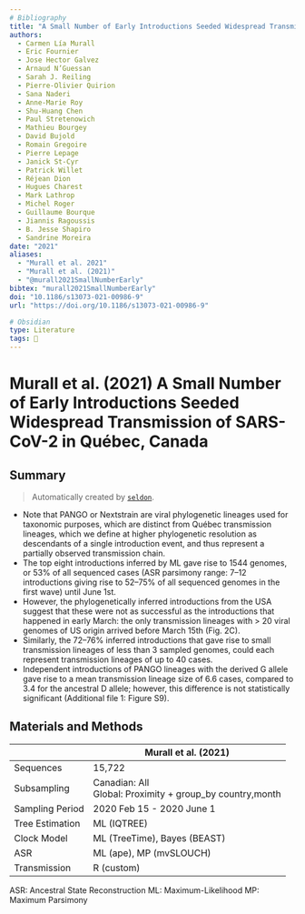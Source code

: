 ```yaml
---
# Bibliography
title: "A Small Number of Early Introductions Seeded Widespread Transmission of SARS-CoV-2 in Québec, Canada"
authors: 
  - Carmen Lía Murall
  - Eric Fournier
  - Jose Hector Galvez
  - Arnaud N’Guessan
  - Sarah J. Reiling
  - Pierre-Olivier Quirion
  - Sana Naderi
  - Anne-Marie Roy
  - Shu-Huang Chen
  - Paul Stretenowich
  - Mathieu Bourgey
  - David Bujold
  - Romain Gregoire
  - Pierre Lepage
  - Janick St-Cyr
  - Patrick Willet
  - Réjean Dion
  - Hugues Charest
  - Mark Lathrop
  - Michel Roger
  - Guillaume Bourque
  - Jiannis Ragoussis
  - B. Jesse Shapiro
  - Sandrine Moreira
date: "2021"
aliases: 
  - "Murall et al. 2021"
  - "Murall et al. (2021)"
  - "@murall2021SmallNumberEarly"
bibtex: "murall2021SmallNumberEarly"
doi: "10.1186/s13073-021-00986-9"
url: "https://doi.org/10.1186/s13073-021-00986-9"

# Obsidian
type: Literature
tags: 📰
---
```


# Murall et al. (2021) A Small Number of Early Introductions Seeded Widespread Transmission of SARS-CoV-2 in Québec, Canada

## Summary

> Automatically created by [`seldon`](https://github.com/ktmeaton/seldon).

- Note that PANGO or Nextstrain are viral phylogenetic lineages used for taxonomic purposes, which are distinct from Québec transmission lineages, which we define at higher phylogenetic resolution as descendants of a single introduction event, and thus represent a partially observed transmission chain.
- The top eight introductions inferred by ML gave rise to 1544 genomes, or 53% of all sequenced cases (ASR parsimony range: 7–12 introductions giving rise to 52–75% of all sequenced genomes in the first wave) until June 1st.
- However, the phylogenetically inferred introductions from the USA suggest that these were not as successful as the introductions that happened in early March: the only transmission lineages with > 20 viral genomes of US origin arrived before March 15th (Fig. 2C).
- Similarly, the 72–76% inferred introductions that gave rise to small transmission lineages of less than 3 sampled genomes, could each represent transmission lineages of up to 40 cases.
- Independent introductions of PANGO lineages with the derived G allele gave rise to a mean transmission lineage size of 6.6 cases, compared to 3.4 for the ancestral D allele; however, this difference is not statistically significant (Additional file 1: Figure S9).

## Materials and Methods



|                 | Murall et al. (2021)                                        |
| --------------- | ----------------------------------------------------------- |
| Sequences       | 15,722                                                      |
| Subsampling     | Canadian: All<br>Global: Proximity + group_by country,month | 
| Sampling Period | 2020 Feb 15 - 2020 June 1                                   |
| Tree Estimation | ML (IQTREE)                                                 |
| Clock Model     | ML (TreeTime), Bayes (BEAST)                                |
| ASR             | ML (ape), MP (mvSLOUCH)                                     |
| Transmission    | R (custom)                                                  |

ASR: Ancestral State Reconstruction
ML: Maximum-Likelihood
MP: Maximum Parsimony